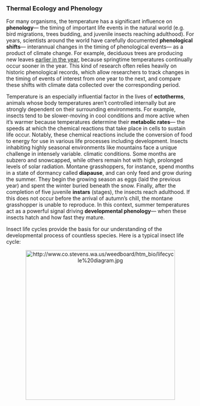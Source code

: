 
### Thermal Ecology and Phenology

For many organisms, the temperature has a significant influence on  **phenology**— the timing of important life events in the natural world (e.g. bird migrations, trees budding, and juvenile insects reaching adulthood). For years, scientists around the world have carefully documented  **phenological shifts**— interannual changes in the timing of phenological events— as a product of climate change. For example, deciduous trees are producing new leaves  [earlier in the year](https://www.usanpn.org/files/LeafOutHighlightChange_Arnoldia_.pdf),  because springtime temperatures continually occur sooner in the year. This kind of research often relies heavily on historic phenological records, which allow researchers to track changes in the timing of events of interest from one year to the next, and compare these shifts with climate data collected over the corresponding period.

Temperature is an especially influential factor in the lives of  **ectotherms**, animals whose body temperatures aren’t controlled internally but are strongly dependent on their surrounding environments. For example, insects tend to be slower-moving in cool conditions and more active when it’s warmer because temperatures determine their  **metabolic rates**—  the speeds at which the chemical reactions that take place in cells to sustain life occur. Notably, these chemical reactions include the conversion of food to energy for use in various life processes including development. Insects inhabiting highly seasonal environments like mountains face a unique challenge in intensely variable. climatic conditions. Some months are subzero and snowcapped, while others remain hot with high, prolonged levels of solar radiation. Montane grasshoppers, for instance, spend months in a state of dormancy called  **diapause**, and can only feed and grow during the summer. They begin the growing season as eggs (laid the previous year) and spent the winter buried beneath the snow. Finally, after the completion of five juvenile  **instars**  (stages), the insects reach adulthood. If this does not occur before the arrival of autumn’s chill, the montane grasshopper is unable to reproduce. In this context, summer temperatures act as a powerful signal driving  **developmental phenology**— when these insects hatch and how fast they mature.

Insect life cycles provide the basis for our understanding of the developmental process of countless species. Here is a typical insect life cycle:   
<p  align="center"><img title="http://www.co.stevens.wa.us/weedboard/htm_bio/lifecycle%20diagram.jpg"
src="http://www.co.stevens.wa.us/weedboard/htm_bio/lifecycle%20diagram.jpg" 
height="400"
class="center"></p>
<!--stackedit_data:
eyJoaXN0b3J5IjpbMTg3MjY4MjY5NCwxMTE0MDU3Nzk2XX0=
-->